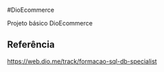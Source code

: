 
#DioEcommerce

Projeto básico DioEcommerce


## Referência
https://web.dio.me/track/formacao-sql-db-specialist
 



